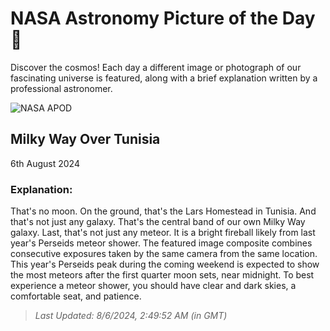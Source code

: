 
  # NASA Astronomy Picture of the Day 🌌

  Discover the cosmos! Each day a different image or photograph of our fascinating universe is featured, along with a brief explanation written by a professional astronomer.

![NASA APOD](https://apod.nasa.gov/apod/image/2408/LarsMilkyWay_Larnaout_2048.jpg)

## Milky Way Over Tunisia

6th August 2024

### Explanation: 

That's no moon. On the ground, that's the Lars Homestead in Tunisia. And that's not just any galaxy. That's the central band of our own Milky Way galaxy. Last, that's not just any meteor. It is a bright fireball likely from last year's Perseids meteor shower. The featured image composite combines consecutive exposures taken by the same camera from the same location.  This year's Perseids peak during the coming weekend is expected to show the most meteors after the first quarter moon sets, near midnight.  To best experience a meteor shower, you should have clear and dark skies, a comfortable seat, and patience.

> _Last Updated: 8/6/2024, 2:49:52 AM (in GMT)_
